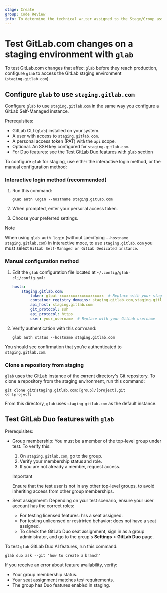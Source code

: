 ```yaml
---
stage: Create
group: Code Review
info: To determine the technical writer assigned to the Stage/Group associated with this page, see https://about.gitlab.com/handbook/product/ux/technical-writing/#assignments
---
```


# Test GitLab.com changes on a staging environment with `glab`

To test GitLab.com changes that affect `glab` before they reach production, configure `glab` to
access the GitLab staging environment (`staging.gitlab.com`).

## Configure `glab` to use `staging.gitlab.com`

Configure `glab` to use `staging.gitlab.com` in the same way you configure a GitLab Self-Managed instance.

Prerequisites:

- GitLab CLI (`glab`) installed on your system.
- A user with access to `staging.gitlab.com`.
- A personal access token (PAT) with the `api` scope.
- Optional. An SSH key configured for `staging.gitlab.com`.
- For Duo features: see the [Test GitLab Duo features with `glab`](#test-gitlab-duo-features-with-glab) section

To configure `glab` for staging, use either the interactive login method, or the manual configuration method:

### Interactive login method (recommended)

1. Run this command:

   ```shell
   glab auth login --hostname staging.gitlab.com
   ```

1. When prompted, enter your personal access token.
1. Choose your preferred settings.

> [!note]
> When using `glab auth login` (without specifying `--hostname staging.gitlab.com`) in interactive mode,
> to use `staging.gitlab.com` you must select `GitLab Self-Managed or GitLab Dedicated instance`.

### Manual configuration method

1. Edit the `glab` configuration file located at `~/.config/glab-cli/config.yml`:

   ```yaml
   hosts:
       staging.gitlab.com:
           token: glpat-xxxxxxxxxxxxxxxxxxxx  # Replace with your staging PAT
           container_registry_domains: staging.gitlab.com,staging.gitlab.com:443,registry.staging.gitlab.com
           api_host: staging.gitlab.com
           git_protocol: ssh
           api_protocol: https
           user: your_username  # Replace with your GitLab username
   ```

1. Verify authentication with this command:

   ```shell
   glab auth status --hostname staging.gitlab.com
   ```

You should see confirmation that you're authenticated to `staging.gitlab.com`.

### Clone a repository from staging

`glab` uses the GitLab instance of the current directory's Git repository. To clone a repository
from the staging environment, run this command:

```shell
git clone git@staging.gitlab.com:[group]/[project].git
cd [project]
```

From this directory, `glab` uses `staging.gitlab.com` as the default instance.

## Test GitLab Duo features with `glab`

Prerequisites:

- Group membership: You must be a member of the top-level group under test. To verify this:
  1. On `staging.gitlab.com`, go to the group.
  1. Verify your membership status and role.
  1. If you are not already a member, request access.

  > [!important]
  > Ensure that the test user is not in any other top-level groups, to avoid inheriting access from other group memberships.

- Seat assignment: Depending on your test scenario, ensure your user account has the correct roles:
  - For testing licensed features: has a seat assigned.
  - For testing unlicensed or restricted behavior: does not have a seat assigned.
  - To check the GitLab Duo seat assignment, sign in as a group administrator, and go to the group's **Settings** > **GitLab Duo** page.

To test `glab` GitLab Duo AI features, run this command:

```shell
glab duo ask --git "how to create a branch"
```

If you receive an error about feature availability, verify:

- Your group membership status.
- Your seat assignment matches test requirements.
- The group has Duo features enabled in staging.
